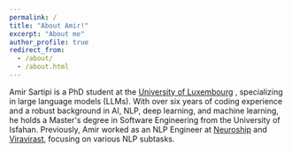 ```yaml
---
permalink: /
title: "About Amir!"
excerpt: "About me"
author_profile: true
redirect_from: 
  - /about/
  - /about.html
---
```


Amir Sartipi is a PhD student at the [University of Luxembourg](https://uni.lu/) , specializing in large language models (LLMs). With over six years of coding experience and a robust background in AI, NLP, deep learning, and machine learning, he holds a Master's degree in Software Engineering from the University of Isfahan. Previously, Amir worked as an NLP Engineer at [Neuroship](https://neuroship.ai/) and [Viravirast](https://viravirast.com/), focusing on various NLP subtasks.